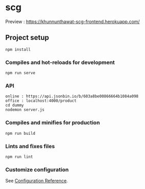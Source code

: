 # scg

Preview : https://khunnunthawat-scg-frontend.herokuapp.com/

## Project setup
```
npm install
```

### Compiles and hot-reloads for development
```
npm run serve
```

### API
```
online : https://api.jsonbin.io/b/603a8be00866664b1084a098
office : localhost:4000/product
cd dummy
nodemon server.js
```

### Compiles and minifies for production
```
npm run build
```

### Lints and fixes files
```
npm run lint
```

### Customize configuration
See [Configuration Reference](https://cli.vuejs.org/config/).
